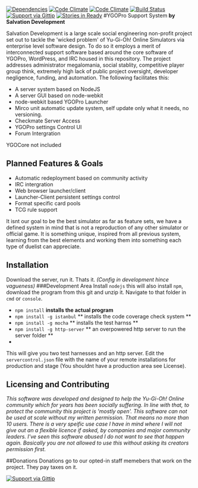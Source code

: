 [![Dependencies](https://david-dm.org/SalvationDevelopment/YGOPro-Support-System.svg)](https://david-dm.org/)
[![Code Climate](https://codeclimate.com/github/SalvationDevelopment/YGOPro-Support-System.png)](https://codeclimate.com/github/SalvationDevelopment/YGOPro-Support-System)
[![Code Climate](https://codeclimate.com/github/SalvationDevelopment/YGOPro-Support-System/coverage.png)](https://codeclimate.com/github/SalvationDevelopment/YGOPro-Support-System)
[![Build Status](https://travis-ci.org/SalvationDevelopment/YGOPro-Support-System.svg?branch=master)](https://travis-ci.org/SalvationDevelopment/YGOPro-Support-System)
[![Support via Gittip](http://img.shields.io/gittip/Zayelion.svg)](https://www.gittip.com/Zayelion/)
[![Stories in Ready](https://badge.waffle.io/salvationdevelopment/ygopro-support-system.png?label=ready&title=Ready)](https://waffle.io/salvationdevelopment/ygopro-support-system)
#YGOPro Support System
**by Salvation Development**

Salvation Development is a large scale social engineering non-profit project set out to tackle the 'wicked problem' of Yu-Gi-Oh! Online Simulators via enterprise level software design. To do so it employs a merit of interconnected support software based around the core software of YGOPro, WordPress, and IRC housed in this repository. The project addresses administrator megalomania, social stablity, competitive player group think, extremely high lack of public project oversight, developer negligence,  funding, and automation. The following facilitates this:
* A server system based on NodeJS 
* A server GUI based on node-webkit
* node-webkit based YGOPro Launcher
* Mirco unit automatic update system, self update only what it needs, no versioning.
* Checkmate Server Access
* YGOPro settings Control UI
* Forum Intergration

YGOCore not included

## Planned Features & Goals
* Automatic redeployment based on community activity
* IRC intergration
* Web browser launcher/client
* Launcher-Client persistent settings control
* Format specific card pools
* TCG rule support

It isnt our goal to be the best simulator as far as feature sets, we have a defined system in mind that is not a reproduction of any other simulator or official game. It is something unique, inspired from all previous system, learning from the best elements and working them into something each type of duelist can appreciate.


## Installation
Download the server, run it. Thats it. *(Config in development hince vagueness)*
###Development Area
Install `nodejs` this will also install `npm`, download the program from this git and unzip it. Navigate to that folder in `cmd` or `console`.
* `npm install` **installs the actual program**
* `npm install -g istanbul` ** installs the code coverage check system **
* `npm install -g mocha`  ** installs the test harnss **
* `npm install -g http-server` ** an overpowered http server to run the server folder **
* 
This will give you two test harnesses and an http server. Edit the `servercontrol.json` file with the name of your remote installations for production and stage (You shouldnt have a production area see License).

## Licensing and Contributing
*This software was developed and designed to help the Yu-Gi-Oh! Online community which for years has been socially suffering. In line with that, to protect the community this project is 'mostly open'. This software can not be used at scale without my written permission. That means no more than 10 users. There is a very speific use case I have in mind where I will not give out an a flexible licence if asked, by companies and major community leaders. I've seen this software abused I do not want to see that happen again. Basically you are not allowed to use this without asking its creators permission first.*

##Donations
Donations go to our opted-in staff memebers that work on the project. They pay taxes on it.


[![Support via Gittip](https://rawgithub.com/twolfson/gittip-badge/0.2.0/dist/gittip.png)](https://www.gittip.com/Zayelion/)
